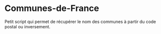 # Communes-de-France
Petit script qui permet de récupérer le nom des communes à partir du code postal ou inversement.
